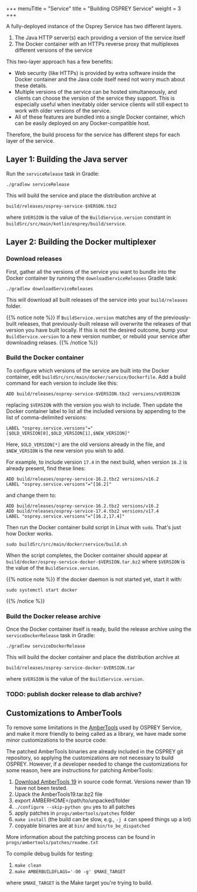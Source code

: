 +++
menuTitle = "Service"
title = "Building OSPREY Service"
weight = 3
+++


A fully-deployed instance of the Osprey Service has two different layers.

1. The Java HTTP server(s) each providing a version of the service itself
2. The Docker container with an HTTPs reverse proxy
   that multiplexes different versions of the service

This two-layer approach has a few benefits:

 * Web security (like HTTPs) is provided by extra software inside the
   Docker container and the Java code itself need not worry much
   about these details.
 * Multiple versions of the service can be hosted simultaneously,
   and clients can choose the version of the service they support.
   This is especially useful when inevitably older service clients
   will still expect to work with older versions of the service.
 * All of these features are bundled into a single Docker container,
   which can be easily deployed on any Docker-compatible host.

Therefore, the build process for the service has different steps
for each layer of the service.


## Layer 1: Building the Java server

Run the `serviceRelease` task in Gradle:
```shell
./gradlew serviceRelease
```
This will build the service and place the distribution archive at
```
build/releases/osprey-service-$VERSON.tbz2
```
where `$VERSION` is the value of the `BuildService.version` constant
in `buildSrc/src/main/kotlin/osprey/build/service`.


## Layer 2: Building the Docker multiplexer

### Download releases

First, gather all the versions of the service you want to bundle
into the Docker container by running the `downloadServiceReleases` Gradle task:
```shell
./gradlew downloadServiceReleases
```

This will download all built releases of the service into your
`build/releases` folder.

{{% notice note %}}
If `BuildService.version` matches any of the previously-built
releases, that previously-built release will overwrite the releases of that
version you have built locally. If this is not the desired outcome,
bump your `BuildService.version` to a new version number, or rebuild your
service after downloading relases.
{{% /notice %}}


### Build the Docker container

To configure which versions of the service are built into the Docker
container, edit `buildSrc/src/main/docker/service/Dockerfile`. Add a build
command for each version to include like this:
```docker
ADD build/releases/osprey-service-$VERSION.tbz2 versions/v$VERSION
```
replacing `$VERSION` with the version you wish to include.
Then update the Docker container label to list all the included versions
by appending to the list of comma-delimited versions:
```docker
LABEL "osprey.service.versions"="[$OLD_VERSION[0],$OLD_VERSION[1],$NEW_VERSION]"
```
Here, `$OLD_VERSION[*]` are the old versions already in the file,
and `$NEW_VERSION` is the new version you wish to add.

For example, to include version `17.4` in the next build, when version
`16.2` is already present, find these lines:
```docker
ADD build/releases/osprey-service-16.2.tbz2 versions/v16.2
LABEL "osprey.service.versions"="[16.2]"
```
and change them to:
```docker
ADD build/releases/osprey-service-16.2.tbz2 versions/v16.2
ADD build/releases/osprey-service-17.4.tbz2 versions/v17.4
LABEL "osprey.service.versions"="[16.2,17.4]"
```

Then run the Docker container build script in Linux with `sudo`.
That's just how Docker works.
```shell
sudo buildSrc/src/main/docker/service/build.sh
```
When the script completes, the Docker container should appear at
`build/docker/osprey-service-docker-$VERSION.tar.bz2`
where `$VERSION` is the value of the `BuildService.version`.

{{% notice note %}}
If the docker daemon is not started yet, start it with:
```shell
sudo systemctl start docker
```
{{% /notice %}}


### Build the Docker release archive

Once the Docker container itself is ready, build the release archive
using the `serviceDockerRelease` task in Gradle:
```shell
./gradlew serviceDockerRelease
```
This will build the docker container and place the distribution archive at
```
build/releases/osprey-service-docker-$VERSION.tar
```
where `$VERSION` is the value of the `BuildService.version`.


### TODO: publish docker release to dlab archive?


## Customizations to AmberTools

To remove some limitations in the [AmberTools][ambertools] used by OSPREY Service,
and make it more friendly to being called as a library, we have made some minor
customizations to the source code:

[ambertools]: https://ambermd.org/AmberTools.php

The patched AmberTools binaries are already included in the OSPREY git repository,
so applying the customizations are not necessary to build OSPREY.
However, if a developer needed to change the customizations for some reason,
here are instructions for patching AmberTools:

1. [Download AmberTools 19](https://ambermd.org/GetAmber.php) in source code format.
   Versions newer than 19 have not been tested.
2. Upack the AmberTools19.tar.bz2 file
3. export AMBERHOME=/path/to/unpacked/folder
4. `./configure --skip-python gnu`
    yes to all patches
5. apply patches in `progs/ambertools/patches` folder
6. `make install` (the build can be slow, e.g., `-j 4` can speed things up a lot)
7. copyable binaries are at `bin/` and `bin/to_be_dispatched`

More information about the patching process can be found in `progs/ambertools/patches/readme.txt`

To compile debug builds for testing:

1. `make clean`
2. `make AMBERBUILDFLAGS='-O0 -g' $MAKE_TARGET`

where `$MAKE_TARGET` is the Make target you're trying to build.
